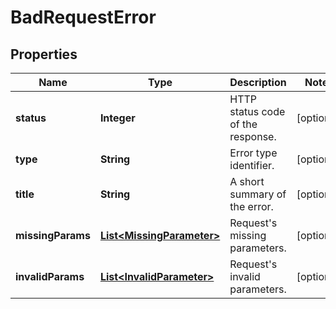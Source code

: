 

# BadRequestError

## Properties

Name | Type | Description | Notes
------------ | ------------- | ------------- | -------------
**status** | **Integer** | HTTP status code of the response. |  [optional]
**type** | **String** | Error type identifier. |  [optional]
**title** | **String** | A short summary of the error. |  [optional]
**missingParams** | [**List&lt;MissingParameter&gt;**](MissingParameter.md) | Request&#39;s missing parameters. |  [optional]
**invalidParams** | [**List&lt;InvalidParameter&gt;**](InvalidParameter.md) | Request&#39;s invalid parameters. |  [optional]




